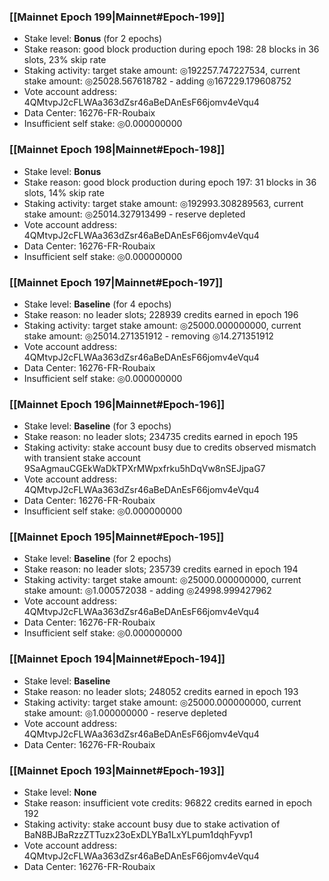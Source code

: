 ### [[Mainnet Epoch 199|Mainnet#Epoch-199]]
* Stake level: **Bonus** (for 2 epochs)
* Stake reason: good block production during epoch 198: 28 blocks in 36 slots, 23% skip rate
* Staking activity: target stake amount: ◎192257.747227534, current stake amount: ◎25028.567618782 - adding ◎167229.179608752
* Vote account address: 4QMtvpJ2cFLWAa363dZsr46aBeDAnEsF66jomv4eVqu4
* Data Center: 16276-FR-Roubaix
* Insufficient self stake: ◎0.000000000
### [[Mainnet Epoch 198|Mainnet#Epoch-198]]
* Stake level: **Bonus**
* Stake reason: good block production during epoch 197: 31 blocks in 36 slots, 14% skip rate
* Staking activity: target stake amount: ◎192993.308289563, current stake amount: ◎25014.327913499 - reserve depleted
* Vote account address: 4QMtvpJ2cFLWAa363dZsr46aBeDAnEsF66jomv4eVqu4
* Data Center: 16276-FR-Roubaix
* Insufficient self stake: ◎0.000000000
### [[Mainnet Epoch 197|Mainnet#Epoch-197]]
* Stake level: **Baseline** (for 4 epochs)
* Stake reason: no leader slots; 228939 credits earned in epoch 196
* Staking activity: target stake amount: ◎25000.000000000, current stake amount: ◎25014.271351912 - removing ◎14.271351912
* Vote account address: 4QMtvpJ2cFLWAa363dZsr46aBeDAnEsF66jomv4eVqu4
* Data Center: 16276-FR-Roubaix
* Insufficient self stake: ◎0.000000000
### [[Mainnet Epoch 196|Mainnet#Epoch-196]]
* Stake level: **Baseline** (for 3 epochs)
* Stake reason: no leader slots; 234735 credits earned in epoch 195
* Staking activity: stake account busy due to credits observed mismatch with transient stake account 9SaAgmauCGEkWaDkTPXrMWpxfrku5hDqVw8nSEJjpaG7
* Vote account address: 4QMtvpJ2cFLWAa363dZsr46aBeDAnEsF66jomv4eVqu4
* Data Center: 16276-FR-Roubaix
* Insufficient self stake: ◎0.000000000
### [[Mainnet Epoch 195|Mainnet#Epoch-195]]
* Stake level: **Baseline** (for 2 epochs)
* Stake reason: no leader slots; 235739 credits earned in epoch 194
* Staking activity: target stake amount: ◎25000.000000000, current stake amount: ◎1.000572038 - adding ◎24998.999427962
* Vote account address: 4QMtvpJ2cFLWAa363dZsr46aBeDAnEsF66jomv4eVqu4
* Data Center: 16276-FR-Roubaix
* Insufficient self stake: ◎0.000000000
### [[Mainnet Epoch 194|Mainnet#Epoch-194]]
* Stake level: **Baseline**
* Stake reason: no leader slots; 248052 credits earned in epoch 193
* Staking activity: target stake amount: ◎25000.000000000, current stake amount: ◎1.000000000 - reserve depleted
* Vote account address: 4QMtvpJ2cFLWAa363dZsr46aBeDAnEsF66jomv4eVqu4
* Data Center: 16276-FR-Roubaix
### [[Mainnet Epoch 193|Mainnet#Epoch-193]]
* Stake level: **None**
* Stake reason: insufficient vote credits: 96822 credits earned in epoch 192
* Staking activity: stake account busy due to stake activation of BaN8BJBaRzzZTTuzx23oExDLYBa1LxYLpum1dqhFyvp1
* Vote account address: 4QMtvpJ2cFLWAa363dZsr46aBeDAnEsF66jomv4eVqu4
* Data Center: 16276-FR-Roubaix